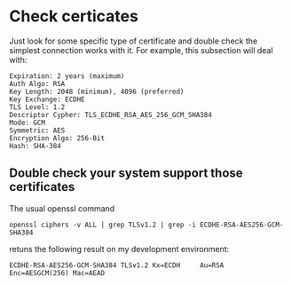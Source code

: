 # Check certicates 

Just look for some specific type of certificate and double check the simplest connection works with it. For example, this subsection will deal with:

	Expiration: 2 years (maximum)
	Auth Algo: RSA
	Key Length: 2048 (minimum), 4096 (preferred)
	Key Exchange: ECDHE
	TLS Level: 1.2
	Descriptor Cypher: TLS_ECDHE_RSA_AES_256_GCM_SHA384
	Mode: GCM
	Symmetric: AES
	Encryption Algo: 256-Bit
	Hash: SHA-384

## Double check your system support those certificates

The usual openssl command 

	openssl ciphers -v ALL | grep TLSv1.2 | grep -i ECDHE-RSA-AES256-GCM-SHA384

retuns the following result on my development environment:

	ECDHE-RSA-AES256-GCM-SHA384 TLSv1.2 Kx=ECDH     Au=RSA  Enc=AESGCM(256) Mac=AEAD

